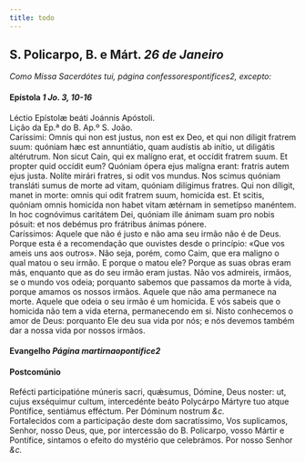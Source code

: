 ```yaml
---
title: todo
---
```

<h2 class="text-center">S. Policarpo, B. e Márt. <em>26 de Janeiro</em></h2>

<em>Como Missa Sacerdótes tui, página confessorespontifices2, excepto:</em>

<h4 class="text-center">Epístola <em>1 Jo. 3, 10-16</em></h4>
<div class="container-fluid">
<div class="row">
<div class="text-justify">
Léctio Epístolæ beáti Joánnis Apóstoli.
</div>
<div class="text-justify">
Lição da Ep.ª do B. Ap.º S. João.
</div>
<div class="dropcap text-justify">
Caríssimi: Omnis qui non est justus, non est ex Deo, et qui non díligit fratrem suum: quóniam hæc est annuntiátio, quam audístis ab inítio, ut diligátis altérutrum. Non sicut Cain, qui ex malígno erat, et occídit fratrem suum. Et propter quid occídit eum? Quóniam ópera ejus malígna erant: fratris autem ejus justa. Nolíte mirári fratres, si odit vos mundus. Nos scimus quóniam transláti sumus de morte ad vitam, quóniam dilígimus fratres. Qui non díligit, manet in morte: omnis qui odit fratrem suum, homicída est. Et scitis, quóniam omnis homicída non habet vitam ætérnam in semetípso manéntem. In hoc cognóvimus caritátem Dei, quóniam ille ánimam suam pro nobis pósuit: et nos debémus pro frátribus ánimas pónere.
</div>
<div class="dropcap text-justify">
Caríssimos: Aquele que não é justo e não ama seu irmão não é de Deus. Porque esta é a recomendação que ouvistes desde o princípio: «Que vos ameis uns aos outros». Não seja, porém, como Caim, que era maligno o qual matou o seu irmão. E porque o matou ele? Porque as suas obras eram más, enquanto que as do seu irmão eram justas. Não vos admireis, irmãos, se o mundo vos odeia; porquanto sabemos que passamos da morte à vida, porque amamos os nossos irmãos. Aquele que não ama permanece na morte. Aquele que odeia o seu irmão é um homicida. E vós sabeis que o homicida não tem a vida eterna, permanecendo em si. Nisto conhecemos o amor de Deus: porquanto Ele deu sua vida por nós; e nós devemos também dar a nossa vida por nossos irmãos.
</div>
</div>
</div>

<h4 class="text-center">Evangelho <em>Página martirnaopontifice2</em></h4>

<h4 class="text-center">Postcomúnio</h4>
<div class="container-fluid">
<div class="row">
<div class="dropcap text-justify">
Refécti participatióne múneris sacri, quǽsumus, Dómine, Deus noster: ut, cujus exséquimur cultum, intercedénte beáto Polycárpo Mártyre tuo atque Pontífice, sentiámus efféctum. Per Dóminum nostrum <em>&c.</em>
</div>
<div class="dropcap text-justify">
Fortalecidos com a participação deste dom sacratíssimo, Vos suplicamos, Senhor, nosso Deus, que, por intercessão do B. Policarpo, vosso Mártir e Pontífice, sintamos o efeito do mystério que celebrámos. Por nosso Senhor <em>&c.</em>
</div>
</div>
</div>
